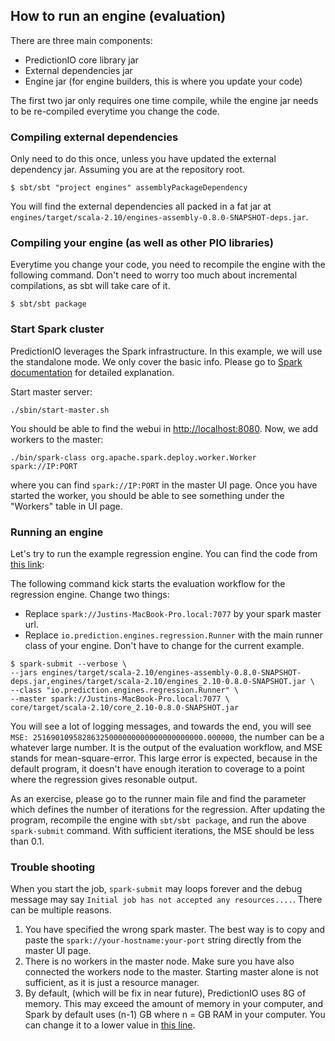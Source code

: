 ## How to run an engine (evaluation)

There are three main components:
- PredictionIO core library jar
- External dependencies jar
- Engine jar (for engine builders, this is where you update your code)

The first two jar only requires one time compile, while the engine jar needs to be re-compiled everytime you change the code.

### Compiling external dependencies 
Only need to do this once, unless you have updated the external dependency jar. Assuming you are at the repository root.
```
$ sbt/sbt "project engines" assemblyPackageDependency
```
You will find the external dependencies all packed in a fat jar at `engines/target/scala-2.10/engines-assembly-0.8.0-SNAPSHOT-deps.jar`.

### Compiling your engine (as well as other PIO libraries)
Everytime you change your code, you need to recompile the engine with the following command. Don't need to worry too much about incremental compilations, as sbt will take care of it.
```
$ sbt/sbt package
```

### Start Spark cluster
PredictionIO leverages the Spark infrastructure. In this example, we will use the standalone mode. We only cover the basic info. Please go to [Spark documentation](http://spark.apache.org/docs/latest/spark-standalone.html) for detailed explanation.

Start master server:
```
./sbin/start-master.sh
```

You should be able to find the webui in [http://localhost:8080](http://localhost:8080). Now, we add workers to the master:
```
./bin/spark-class org.apache.spark.deploy.worker.Worker spark://IP:PORT
```
where you can find `spark://IP:PORT` in the master UI page. Once you have started the worker, you should be able to see something under the "Workers" table in UI page.


### Running an engine
Let's try to run the example regression engine. You can find the code from [this link](https://github.com/PredictionIO/Imagine/blob/master/engines/src/main/scala/regression/Run.scala): 

The following command kick starts the evaluation workflow for the regression engine. Change two things:
- Replace `spark://Justins-MacBook-Pro.local:7077` by your spark master url. 
- Replace `io.prediction.engines.regression.Runner` with the main runner class of your engine. Don't have to change for the current example.
```
$ spark-submit --verbose \
--jars engines/target/scala-2.10/engines-assembly-0.8.0-SNAPSHOT-deps.jar,engines/target/scala-2.10/engines_2.10-0.8.0-SNAPSHOT.jar \
--class "io.prediction.engines.regression.Runner" \
--master spark://Justins-MacBook-Pro.local:7077 \
core/target/scala-2.10/core_2.10-0.8.0-SNAPSHOT.jar 
```

You will see a lot of logging messages, and towards the end, you will see `MSE: 25169010958286325000000000000000000000.000000`, the number can be a whatever large number. It is the output of the evaluation workflow, and MSE stands for mean-square-error. This large error is expected, because in the default program, it doesn't have enough iteration to coverage to a point where the regression gives resonable output.

As an exercise, please go to the runner main file and find the parameter which defines the number of iterations for the regression. After updating the program, recompile the engine with `sbt/sbt package`, and run the above `spark-submit` command. With sufficient iterations, the MSE should be less than 0.1.

### Trouble shooting
When you start the job, `spark-submit` may loops forever and the debug message may say `Initial job has not accepted any resources....`. There can be multiple reasons.

1. You have specified the wrong spark master. The best way is to copy and paste the `spark://your-hostname:your-port` string directly from the master UI page.
2. There is no workers in the master node. Make sure you have also connected the workers node to the master. Starting master alone is not sufficient, as it is just a resource manager.
3. By default, (which will be fix in near future), PredictionIO uses 8G of memory. This may exceed the amount of memory in your computer, and Spark by default uses (n-1) GB where n = GB RAM in your computer. You can change it to a lower value in [this line](https://github.com/PredictionIO/Imagine/blob/master/core/src/main/scala/workflow/EvaluationWorkflow.scala#L258).








